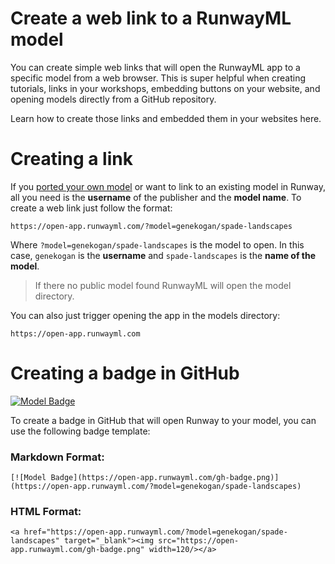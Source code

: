 # Create a web link to a RunwayML model

You can create simple web links that will open the RunwayML app to a specific model from a web browser. This is super helpful when creating tutorials, links in your workshops, embedding buttons on your website, and opening models directly from a GitHub repository.

Learn how to create those links and embedded them in your websites here.

# Creating a link

If you [ported your own model](/how-to/import-models) or want to link to an existing model in Runway, all you need is the **username** of the publisher and the **model name**. To create a web link just follow the format:


```
https://open-app.runwayml.com/?model=genekogan/spade-landscapes
```

Where `?model=genekogan/spade-landscapes` is the model to open. In this case, `genekogan` is the **username** and `spade-landscapes` is the **name of the model**.

> If there no public model found RunwayML will open the model directory.

You can also just trigger opening the app in the models directory:

```
https://open-app.runwayml.com
```

# Creating a badge in GitHub

[![Model Badge](https://open-app.runwayml.com/gh-badge.png)](https://open-app.runwayml.com/?model=genekogan/spade-landscapes)

To create a badge in GitHub that will open Runway to your model, you can use the following badge template:

### Markdown Format:

```
[![Model Badge](https://open-app.runwayml.com/gh-badge.png)](https://open-app.runwayml.com/?model=genekogan/spade-landscapes)
```

### HTML Format:
```
<a href="https://open-app.runwayml.com/?model=genekogan/spade-landscapes" target="_blank"><img src="https://open-app.runwayml.com/gh-badge.png" width=120/></a>
```

